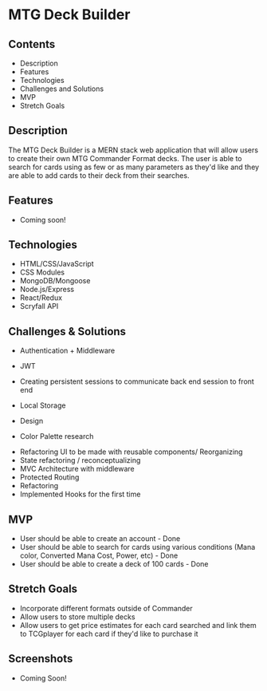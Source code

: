 # MTG Deck Builder

## Contents
* Description
* Features
* Technologies
* Challenges and Solutions
* MVP
* Stretch Goals

## Description
The MTG Deck Builder is a MERN stack web application that will allow users to create their own MTG Commander Format decks. The user is able to search for cards using as few or as many parameters as they'd like and they are able to add cards to their deck from their searches. 

## Features
* Coming soon!

## Technologies
- HTML/CSS/JavaScript
- CSS Modules
- MongoDB/Mongoose
- Node.js/Express
- React/Redux
- Scryfall API

## Challenges & Solutions
* Authentication + Middleware
- JWT
* Creating persistent sessions to communicate back end session to front end
- Local Storage
* Design
- Color Palette research
* Refactoring UI to be made with reusable components/ Reorganizing
* State refactoring / reconceptualizing
* MVC Architecture with middleware
* Protected Routing
* Refactoring
* Implemented Hooks for the first time

## MVP
* User should be able to create an account - Done
* User should be able to search for cards using various conditions (Mana color, Converted Mana Cost, Power, etc) - Done
* User should be able to create a deck of 100 cards - Done


## Stretch Goals
* Incorporate different formats outside of Commander
* Allow users to store multiple decks
* Allow users to get price estimates for each card searched and link them to TCGplayer for each card if they'd like to purchase it

## Screenshots
* Coming Soon!
